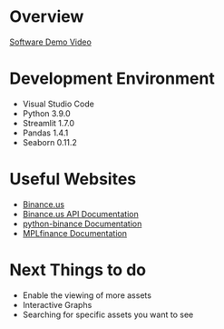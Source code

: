 # Overview


[Software Demo Video](https://youtu.be/j-bclWbBePY)

# Development Environment

* Visual Studio Code
* Python 3.9.0
* Streamlit 1.7.0
* Pandas 1.4.1
* Seaborn 0.11.2

# Useful Websites

* [Binance.us](binance.us/en/)
* [Binance.us API Documentation](https://docs.binance.us/?python#introduction)
* [python-binance Documentation](https://python-binance.readthedocs.io/en/latest/overview.html)
* [MPLfinance Documentation](https://pypi.org/project/mplfinance/)

# Next Things to do
* Enable the viewing of more assets
* Interactive Graphs
* Searching for specific assets you want to see